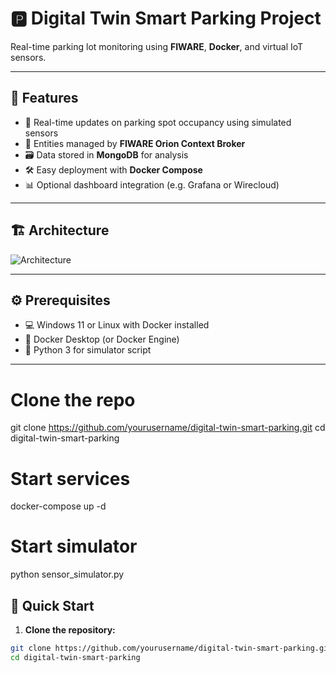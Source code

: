 # 🅿️ Digital Twin Smart Parking Project

Real-time parking lot monitoring using **FIWARE**, **Docker**, and virtual IoT sensors.

---

## 🌟 Features

- 🚗 Real-time updates on parking spot occupancy using simulated sensors  
- 🧠 Entities managed by **FIWARE Orion Context Broker**  
- 🗃️ Data stored in **MongoDB** for analysis  
- 🛠️ Easy deployment with **Docker Compose**  
- 📊 Optional dashboard integration (e.g. Grafana or Wirecloud)  

---

## 🏗️ Architecture

![Architecture](https://sdmntprpolandcentral.oaiusercontent.com/files/00000000-d948-620a-8a49-f1cf7b747a9c/raw?se=2025-06-01T15%3A30%3A17Z&sp=r&sv=2024-08-04&sr=b&scid=e50deec2-336b-55d3-9856-daab1e0c0af5&skoid=c953efd6-2ae8-41b4-a6d6-34b1475ac07c&sktid=a48cca56-e6da-484e-a814-9c849652bcb3&skt=2025-05-31T21%3A48%3A44Z&ske=2025-06-01T21%3A48%3A44Z&sks=b&skv=2024-08-04&sig=SONBFkqYqbhL6KTHVjEM35kxQcRrmHtDkBqBtS%2BYgEU%3D)

---

## ⚙️ Prerequisites

- 💻 Windows 11 or Linux with Docker installed  
- 🐳 Docker Desktop (or Docker Engine)  
- 🧪 Python 3 for simulator script  

---
# Clone the repo
git clone https://github.com/yourusername/digital-twin-smart-parking.git
cd digital-twin-smart-parking

# Start services
docker-compose up -d

# Start simulator
python sensor_simulator.py


## 🚀 Quick Start

1. **Clone the repository:**
```bash
git clone https://github.com/yourusername/digital-twin-smart-parking.git
cd digital-twin-smart-parking
